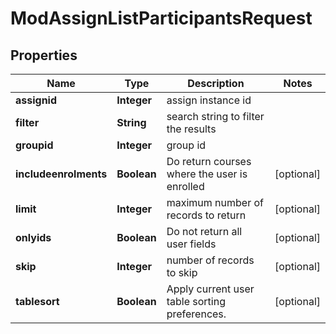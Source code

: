 

# ModAssignListParticipantsRequest


## Properties

| Name | Type | Description | Notes |
|------------ | ------------- | ------------- | -------------|
|**assignid** | **Integer** | assign instance id |  |
|**filter** | **String** | search string to filter the results |  |
|**groupid** | **Integer** | group id |  |
|**includeenrolments** | **Boolean** | Do return courses where the user is enrolled |  [optional] |
|**limit** | **Integer** | maximum number of records to return |  [optional] |
|**onlyids** | **Boolean** | Do not return all user fields |  [optional] |
|**skip** | **Integer** | number of records to skip |  [optional] |
|**tablesort** | **Boolean** | Apply current user table sorting preferences. |  [optional] |



